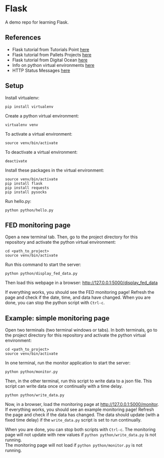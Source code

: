# Flask

A demo repo for learning Flask.

## References

- Flask tutorial from Tutorials Point [here](https://www.tutorialspoint.com/flask/index.htm)
- Flask tutorial from Pallets Projects [here](https://flask.palletsprojects.com/en/2.2.x/)
- Flask tutorial from Digital Ocean [here](https://www.digitalocean.com/community/tutorials/how-to-make-a-web-application-using-flask-in-python-3)
- Info on python virtual environments [here](https://sourabhbajaj.com/mac-setup/Python/virtualenv.html)
- HTTP Status Messages [here](https://www.w3schools.com/tags/ref_httpmessages.asp)

## Setup

Install virtualenv:
```
pip install virtualenv
```

Create a python virtual environment:
```
virtualenv venv
```

To activate a virtual environment:
```
source venv/bin/activate
```

To deactivate a virtual environment:
```
deactivate
```

Install these packages in the virtual environment:
```
source venv/bin/activate
pip install flask
pip install requests
pip install pysocks
```

Run hello.py:
```
python python/hello.py
```

## FED monitoring page

Open a new terminal tab.
Then, go to the project directory for this repository and activate the python virtual environment:
```
cd <path_to_project>
source venv/bin/activate
```
Run this command to start the server:
```
python python/display_fed_data.py
```
Then load this webpage in a browser:
http://127.0.0.1:5000/display_fed_data

If everything works, you should see the FED monitoring page!
Refresh the page and check if the date, time, and data have changed.
When you are done, you can stop the python script with `Ctrl-c`.

## Example: simple monitoring page

Open two terminals (two terminal windows or tabs).
In both terminals, go to the project directory for this repository and activate the python virtual environment:
```
cd <path_to_project>
source venv/bin/activate
```
In one terminal, run the monitor application to start the server:
```
python python/monitor.py
```
Then, in the other terminal, run this script to write data to a json file.
This script can write data once or continually with a time delay.
```
python python/write_data.py
```

Now, in a browser, load the monitoring page at http://127.0.0.1:5000/monitor.
If everything works, you should see an example monitoring page!
Refresh the page and check if the data has changed.
The data should update (with a fixed time delay) if the `write_data.py` script is set to run continually. 

When you are done, you can stop both scripts with `Ctrl-c`.
The monitoring page will not update with new values if `python python/write_data.py` is not running.  
The monitoring page will not load if `python python/monitor.py` is not running.  


